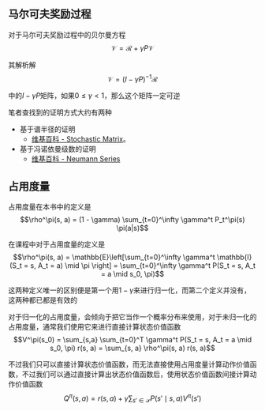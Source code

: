 ## 马尔可夫奖励过程

对于马尔可夫奖励过程中的贝尔曼方程$$\mathcal{V} = \mathcal{R} + \gamma P \mathcal{V}$$

其解析解$$\mathcal{V} = (I - \gamma P)^{-1} \mathcal{R}$$

中的$I - \gamma P$矩阵，如果$0 \le \gamma < 1$，那么这个矩阵一定可逆

笔者查找到的证明方式大约有两种

- 基于谱半径的证明
  - [维基百科 - Stochastic Matrix](https://en.wikipedia.org/wiki/Stochastic_matrix#Spectral_radius)。
- 基于冯诺依曼级数的证明
  - [维基百科 - Neumann Series](https://en.wikipedia.org/wiki/Neumann_series#Matrix_case)

## 占用度量

占用度量在本书中的定义是$$\rho^\pi(s, a) = (1 - \gamma) \sum_{t=0}^\infty \gamma^t P_t^\pi(s) \pi(a|s)$$

在课程中对于占用度量的定义是$$\rho^\pi(s, a) = \mathbb{E}\left[\sum_{t=0}^\infty \gamma^t \mathbb{I}(S_t = s, A_t = a) \mid \pi \right] = \sum_{t=0}^\infty \gamma^t P(S_t = s, A_t = a \mid s_0, \pi)$$

这两种定义唯一的区别便是第一个用$1 - \gamma$来进行归一化，而第二个定义并没有，这两种都已都是有效的

对于归一化的占用度量，会倾向于把它当作一个概率分布来使用，对于未归一化的占用度量，通常我们使用它来进行直接计算状态价值函数$$V^\pi(s_0) = \sum_{s,a} \sum_{t=0}^T \gamma^t P(S_t = s, A_t = a \mid s_0, \pi) r(s, a) = \sum_{s, a} \rho^\pi(s, a) r(s, a)$$

不过我们只可以直接计算状态价值函数，而无法直接使用占用度量计算动作价值函数，不过我们可以通过直接计算出状态价值函数后，使用状态价值函数间接计算动作价值函数$$Q^\pi(s, a) = r(s, a) + \gamma \sum_{s' \in \mathcal{S}} P(s' \mid s, a) V^\pi(s')$$


